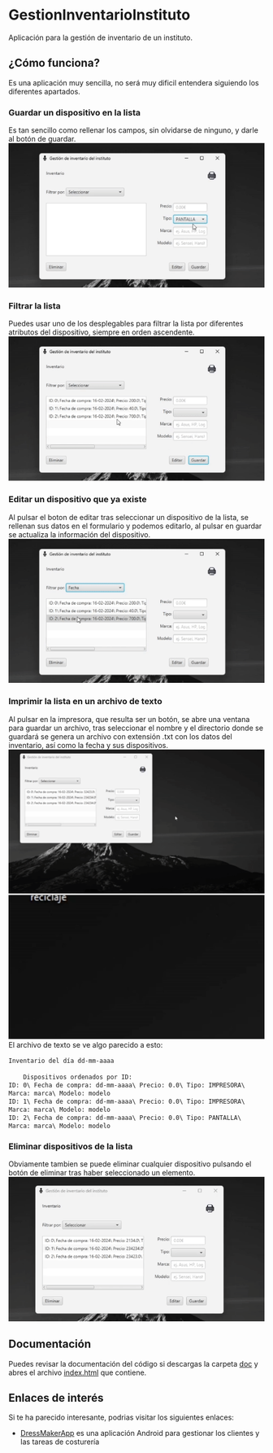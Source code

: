 # GestionInventarioInstituto
Aplicación para la gestión de inventario de un instituto.
## ¿Cómo funciona?
Es una aplicación muy sencilla, no será muy dificil entendera siguiendo los diferentes apartados.
### Guardar un dispositivo en la lista
Es tan sencillo como rellenar los campos, sin olvidarse de ninguno, y darle al botón de guardar.
![Gif animado con un ejemplo de como guardar un dispositivo en la lista](https://github.com/beatkapo/GestionInventarioInstituto/blob/main/GestionInventarioInstituto/doc/img/guardar.gif?raw=true)
### Filtrar la lista 
Puedes usar uno de los desplegables para filtrar la lista por diferentes atributos del dispositivo, siempre en orden ascendente.
![Gif animado con un ejemplo de como se filtra](https://github.com/beatkapo/GestionInventarioInstituto/blob/main/GestionInventarioInstituto/doc/img/filtrar.gif?raw=true)
### Editar un dispositivo que ya existe
Al pulsar el boton de editar tras seleccionar un dispositivo de la lista, se rellenan sus datos en el formulario y podemos editarlo, al pulsar en guardar se actualiza la información del dispositivo.
![Gif animado con un ejemplo de como se edita un dispositivo de la lista](https://github.com/beatkapo/GestionInventarioInstituto/blob/main/GestionInventarioInstituto/doc/img/editar.gif?raw=true)
### Imprimir la lista en un archivo de texto
Al pulsar en la impresora, que resulta ser un botón, se abre una ventana para guardar un archivo, tras seleccionar el nombre y el directorio donde se guardará se genera un archivo con extensión .txt con los datos del inventario, así como la fecha y sus dispositivos.
![Gif con un ejemplo de como se guarda un inventario](https://github.com/beatkapo/GestionInventarioInstituto/blob/main/GestionInventarioInstituto/doc/img/imprimir.gif?raw=true)
![Gif animado de el archivo apareciendo](https://github.com/beatkapo/GestionInventarioInstituto/blob/main/GestionInventarioInstituto/doc/img/pop.gif?raw=true)
El archivo de texto se ve algo parecido a esto:
```
Inventario del día dd-mm-aaaa

	Dispositivos ordenados por ID:
ID: 0\ Fecha de compra: dd-mm-aaaa\ Precio: 0.0\ Tipo: IMPRESORA\ Marca: marca\ Modelo: modelo
ID: 1\ Fecha de compra: dd-mm-aaaa\ Precio: 0.0\ Tipo: IMPRESORA\ Marca: marca\ Modelo: modelo
ID: 2\ Fecha de compra: dd-mm-aaaa\ Precio: 0.0\ Tipo: PANTALLA\ Marca: marca\ Modelo: modelo

```
### Eliminar dispositivos de la lista
Obviamente tambien se puede eliminar cualquier dispositivo pulsando el botón de eliminar tras haber seleccionado un elemento.
![Gif animado de un ejemplo sobre como eliminar un dispositivo de la lista](https://github.com/beatkapo/GestionInventarioInstituto/blob/main/GestionInventarioInstituto/doc/img/eliminar.gif?raw=true)

## Documentación
Puedes revisar la documentación del código si descargas la carpeta [doc](https://github.com/beatkapo/GestionInventarioInstituto/tree/main/GestionInventarioInstituto/doc) y abres el archivo [index.html](https://github.com/beatkapo/GestionInventarioInstituto/blob/main/GestionInventarioInstituto/doc/index.html) que contiene.
## Enlaces de interés
Si te ha parecido interesante, podrias visitar los siguientes enlaces:
- [DressMakerApp](https://github.com/beatkapo/DressMakerApp) es una aplicación Android para gestionar los clientes y las tareas de costurería
